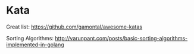 # Kata

Great list: https://github.com/gamontal/awesome-katas

Sorting Algorithms: http://varunpant.com/posts/basic-sorting-algorithms-implemented-in-golang


